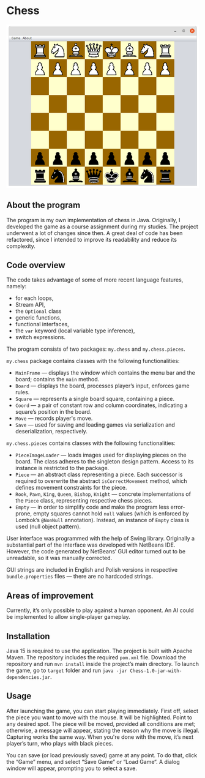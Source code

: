 # Chess

![Screenshot](./example/example.png)

## About the program

The program is my own implementation of chess in Java. Originally, I developed the game as a course assignment during my studies. The project underwent a lot of changes since then. A great deal of code has been refactored, since I intended to improve its readability and reduce its complexity.

## Code overview

The code takes advantage of some of more recent language features, namely:

* for each loops,
* Stream API,
* the `Optional` class
* generic functions,
* functional interfaces,
* the `var` keyword (local variable type inference),
* switch expressions.

The program consists of two packages: `my.chess` and `my.chess.pieces`.

`my.chess` package contains classes with the following functionalities:
* `MainFrame` — displays the window which contains the menu bar and the board; contains the `main` method. 
* `Board` — displays the board, processes player’s input, enforces game rules.
* `Square` — represents a single board square, containing a piece.
* `Coord` — a pair of constant row and column coordinates, indicating a square’s position in the board.
* `Move` — records player's move.
* `Save` — used for saving and loading games via serialization and deserialization, respectively.

`my.chess.pieces` contains classes with the following functionalities:
* `PieceImageLoader` — loads images used for displaying pieces on the board. The class adheres to the singleton design pattern. Access to its instance is restricted to the package.
* `Piece` — an abstract class representing a piece. Each successor is required to overwrite the abstract `isCorrectMovement` method, which defines movement constraints for the piece. 
* `Rook`, `Pawn`, `King`, `Queen`, `Bishop`, `Knight` — concrete implementations of the `Piece` class, representing respective chess pieces. 
* `Empty` — in order to simplify code and make the program less error-prone, empty squares cannot hold `null` values (which is enforced by Lombok’s `@NonNull` annotation). Instead, an instance of `Empty` class is used (null object pattern).

User interface was programmed with the help of Swing library. Originally a substantial part of the interface was developed with NetBeans IDE. However, the code generated by NetBeans’ GUI editor turned out to be unreadable, so it was manually corrected.

GUI strings are included in English and Polish versions in respective `bundle.properties` files — there are no hardcoded strings.

## Areas of improvement

Currently, it’s only possible to play against a human opponent. An AI could be implemented to allow single-player gameplay.

## Installation

Java 15 is required to use the application. The project is built with Apache Maven. The repository includes the required `pom.xml` file. Download the repository and run `mvn install` inside the project’s main directory. To launch the game, go to `target` folder and run `java -jar Chess-1.0-jar-with-dependencies.jar`.

## Usage

After launching the game, you can start playing immediately. First off, select the piece you want to move with the mouse. It will be highlighted. Point to any desired spot. The piece will be moved, provided all conditions are met; otherwise, a message will appear, stating the reason why the move is illegal. Capturing works the same way. When you're done with the move, it’s next player’s turn, who plays with black pieces. 

You can save (or load previously saved) game at any point. To do that, click the “Game” menu, and select “Save Game” or “Load Game“. A dialog window will appear, prompting you to select a save.


